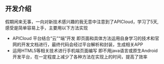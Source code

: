 ## 开发介绍
假期闲来无事，一向对新技术感兴趣的我无意中注意到了APICloud，学习了5天,感受是简单容易上手，主要用以下方法实现
- APICloud 平台结合“云”“端”开发
即页面和具体方法运用自身学习的技术和官网的开发文档进行，最终代码会经过平台解析和封装，生成相关APP
- 运用HTML5等相关技术进行手机端页面编写
即不用java语言或原生Android开发平台，在一定程度上减少了各种方法在实现上的时间，提高了效率
